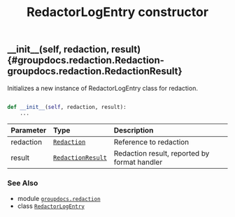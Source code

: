 ﻿---
title: RedactorLogEntry constructor
second_title: GroupDocs.Redaction for Python via .NET API References
description: 
type: docs
weight: 10
url: /python-net/groupdocs.redaction/redactorlogentry/__init__/
is_root: false
---

## \_\_init\_\_(self, redaction, result) {#groupdocs.redaction.Redaction-groupdocs.redaction.RedactionResult}

Initializes a new instance of RedactorLogEntry class for redaction.



```python

def __init__(self, redaction, result):
    ...
```


| Parameter | Type | Description |
| :- | :- | :- |
| redaction | [`Redaction`](/redaction/python-net/groupdocs.redaction/redaction) | Reference to redaction |
| result | [`RedactionResult`](/redaction/python-net/groupdocs.redaction/redactionresult) | Redaction result, reported by format handler |



### See Also
* module [`groupdocs.redaction`](../../)
* class [`RedactorLogEntry`](/redaction/python-net/groupdocs.redaction/redactorlogentry)
